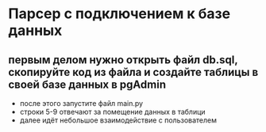 # Парсер с подключением к базе данных 

## первым делом нужно открыть файл db.sql, скопируйте код из файла и создайте таблицы в своей базе данных в pgAdmin

- после этого запустите файл main.py
- строки 5-9 отвечают за помещение данных в таблици
- далее идёт небольшое взаимодействие с пользователем
